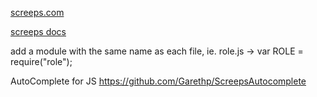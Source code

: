 [screeps.com](http://screeps.com)

[screeps docs](https://screeps.com/docs/)

add a module with the same name as each file, ie. role.js -> var ROLE = require("role");

AutoComplete for JS
https://github.com/Garethp/ScreepsAutocomplete
